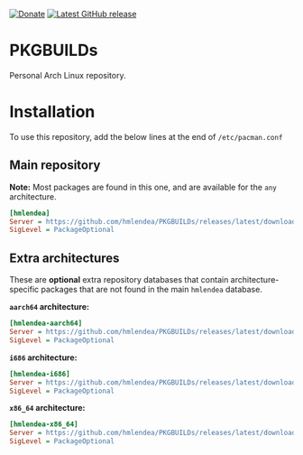 [![Donate](https://img.shields.io/badge/-%E2%99%A5%20Donate-%23ff69b4)](https://hmlendea.go.ro/fund.html) [![Latest GitHub release](https://img.shields.io/github/v/release/hmlendea/PKGBUILDs)](https://github.com/hmlendea/PKGBUILDs/releases/latest)

# PKGBUILDs
Personal Arch Linux repository.

# Installation

To use this repository, add the below lines at the end of ```/etc/pacman.conf```

## Main repository

**Note:** Most packages are found in this one, and are available for the `any` architecture.

```ini
[hmlendea]
Server = https://github.com/hmlendea/PKGBUILDs/releases/latest/download/
SigLevel = PackageOptional
```

## Extra architectures

These are **optional** extra repository databases that contain architecture-specific packages that are not found in the main `hmlendea` database.


**`aarch64` architecture:**
```ini
[hmlendea-aarch64]
Server = https://github.com/hmlendea/PKGBUILDs/releases/latest/download/
SigLevel = PackageOptional
```

**`i686` architecture:**
```ini
[hmlendea-i686]
Server = https://github.com/hmlendea/PKGBUILDs/releases/latest/download/
SigLevel = PackageOptional
```

**`x86_64` architecture:**
```ini
[hmlendea-x86_64]
Server = https://github.com/hmlendea/PKGBUILDs/releases/latest/download/
SigLevel = PackageOptional
```
